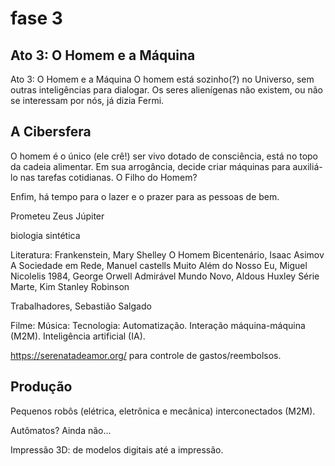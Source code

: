 # fase 3

## Ato 3: O Homem e a Máquina

Ato 3: O Homem e a Máquina O homem está sozinho(?) no Universo, sem outras inteligências para dialogar. Os seres alienígenas não existem, ou não se interessam por nós, já dizia Fermi.

## A Cibersfera

O homem é o único (ele crê!) ser vivo dotado de consciência, está no topo da cadeia alimentar. Em sua arrogância, decide criar máquinas para auxiliá-lo nas tarefas cotidianas. O Filho do Homem?

Enfim, há tempo para o lazer e o prazer para as pessoas de bem.

Prometeu Zeus Júpiter

biologia sintética

Literatura: Frankenstein, Mary Shelley O Homem Bicentenário, Isaac Asimov A Sociedade em Rede, Manuel castells Muito Além do Nosso Eu, Miguel Nicolelis 1984, George Orwell Admirável Mundo Novo, Aldous Huxley Série Marte, Kim Stanley Robinson

Trabalhadores, Sebastião Salgado

Filme: Música: Tecnologia: Automatização. Interação máquina-máquina (M2M). Inteligência artificial (IA).

https://serenatadeamor.org/ para controle de gastos/reembolsos.

## Produção

Pequenos robôs (elétrica, eletrônica e mecânica) interconectados (M2M).

Autômatos? Ainda não...

Impressão 3D: de modelos digitais até a impressão.
